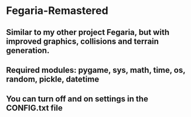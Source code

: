 # Fegaria-Remastered

## Similar to my other project Fegaria, but with improved graphics, collisions and terrain generation. 

## Required modules: pygame, sys, math, time, os, random, pickle, datetime

## You can turn off and on settings in the CONFIG.txt file


